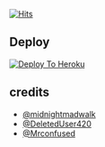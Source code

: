 
[![Hits](https://hits.seeyoufarm.com/api/count/incr/badge.svg?url=https%3A%2F%2Fgithub.com%2FSpEcHiDe%2FHaR0Ku&count_bg=%2379C83D&title_bg=%23555555&icon=&icon_color=%23E7E7E7&title=hits&edge_flat=false)](https://github.com/SpEcHiDe/HaR0Ku)


## Deploy
[![Deploy To Heroku](https://www.herokucdn.com/deploy/button.svg)](https://dashboard.heroku.com/new?button-url=https%3A%2F%2Fgithub.com%2FSpEcHiDe%2FHaR0Ku&template=https%3A%2F%2Fgithub.com%2FSpEcHiDe%2FHaR0Ku)

## credits
   - [@midnightmadwalk](https://t.me/midnightmadwalk)
   - [@DeletedUser420](https://t.me/DeletedUser420)
   - [@Mrconfused](https://github.com/Mr-confused)

